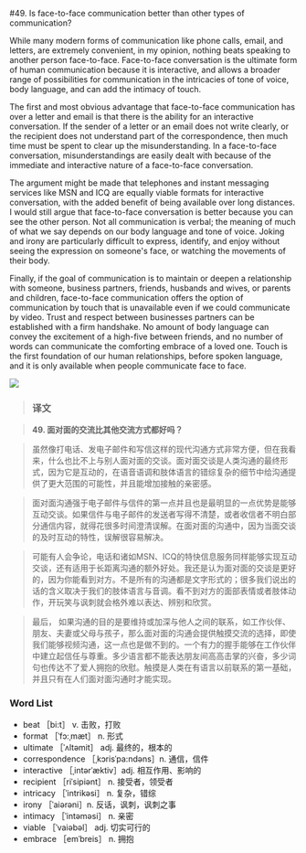 #49. Is face-to-face communication better than other types of communication?

While many modern forms of communication like phone calls, email, and letters, are extremely convenient, in my opinion, nothing beats speaking to another person face-to-face. Face-to-face conversation is the ultimate form of human communication because it is interactive, and allows a broader range of possibilities for communication in the intricacies of tone of voice, body language, and can add the intimacy of touch.

The first and most obvious advantage that face-to-face communication has over a letter and email is that there is the ability for an interactive conversation. If the sender of a letter or an email does not write clearly, or the recipient does not understand part of the correspondence, then much time must be spent to clear up the misunderstanding. In a face-to-face conversation, misunderstandings are easily dealt with because of the immediate and interactive nature of a face-to-face conversation.

The argument might be made that telephones and instant messaging services like MSN and ICQ are equally viable formats for interactive conversation, with the added benefit of being available over long distances. I would still argue that face-to-face conversation is better because you can see the other person. Not all communication is verbal; the meaning of much of what we say depends on our body language and tone of voice. Joking and irony are particularly difficult to express, identify, and enjoy without seeing the expression on someone's face, or watching the movements of their body.

Finally, if the goal of communication is to maintain or deepen a relationship with someone, business partners, friends, husbands and wives, or parents and children, face-to-face communication offers the option of communication by touch that is unavailable even if we could communicate by video. Trust and respect between businesses partners can be established with a firm handshake. No amount of body language can convey the excitement of a high-five between friends, and no number of words can communicate the comforting embrace of a loved one. Touch is the first foundation of our human relationships, before spoken language, and it is only available when people communicate face to face.

![](images/TOEFL-iBT-High-Score-Essays-049.jpg)

> ### 译文

> **49. 面对面的交流比其他交流方式都好吗？**

> 虽然像打电话、发电子邮件和写信这样的现代沟通方式非常方便，但在我看来，什么也比不上与别人面对面的交谈。面对面交谈是人类沟通的最终形式，因为它是互动的，在语音语调和肢体语言的错综复杂的细节中给沟通提供了更大范围的可能性，并且能增加接触的亲密感。

> 面对面沟通强于电子邮件与信件的第一点并且也是最明显的一点优势是能够互动交谈。如果信件与电子邮件的发送者写得不清楚，或者收信者不明白部分通信内容，就得花很多时间澄清误解。在面对面的沟通中，因为当面交谈的及时互动的特性，误解很容易解决。

> 可能有人会争论，电话和诸如MSN、ICQ的特快信息服务同样能够实现互动交谈，还有适用于长距离沟通的额外好处。我还是认为面对面的交谈是更好的，因为你能看到对方。不是所有的沟通都是文字形式的；很多我们说出的话的含义取决于我们的肢体语言与音调。看不到对方的面部表情或者肢体动作，开玩笑与讽刺就会格外难以表达、辨别和欣赏。

> 最后， 如果沟通的目的是要维持或加深与他人之间的联系，如工作伙伴、朋友、夫妻或父母与孩子，那么面对面的沟通会提供触摸交流的选择，即使我们能够视频沟通，这一点也是做不到的。一个有力的握手能够在工作伙伴中建立起信任与尊重。多少语言都不能表达朋友间高高击掌的兴奋，多少词句也传达不了爱人拥抱的欣慰。触摸是人类在有语言以前联系的第一基础，并且只有在人们面对面沟通时才能实现。 

### Word List

 * beat ［bi:t］ v. 击败，打败
 * format ［ˈfɔ:ˌmæt］ n. 形式
 * ultimate ［ˈʌltəmit］ adj. 最终的，根本的
 * correspondence ［ˌkɔrisˈpa:ndəns］n. 通信，信件
 * interactive ［ˌintərˈæktiv］adj. 相互作用、影响的
 * recipient ［riˈsipiənt］ n. 接受者，领受者
 * intricacy ［ˈintrikəsi］ n. 复杂，错综
 * irony ［ˈaiərəni］n. 反话，讽刺，讽刺之事
 * intimacy ［ˈintəməsi］ n. 亲密
 * viable ［ˈvaiəbəl］ adj. 切实可行的
 * embrace ［emˈbreis］ n. 拥抱
